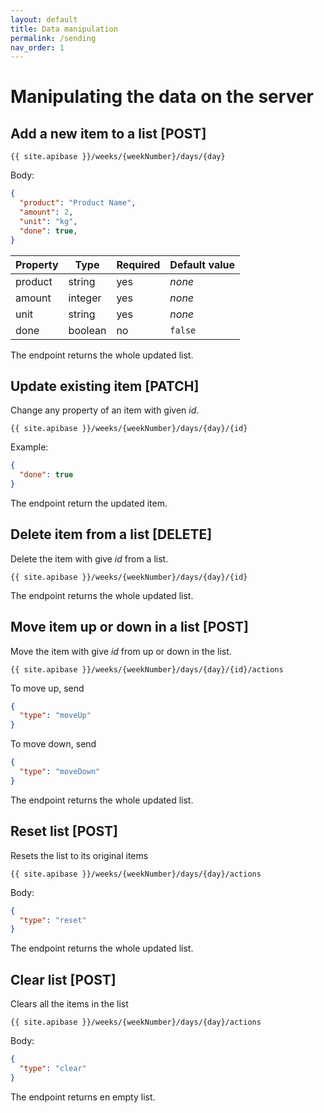 ```yaml
---
layout: default
title: Data manipulation
permalink: /sending
nav_order: 1
---
```


# Manipulating the data on the server

## Add a new item to a list [POST]

```
{{ site.apibase }}/weeks/{weekNumber}/days/{day}
```

Body:

```json
{
  "product": "Product Name",
  "amount": 2,
  "unit": "kg",
  "done": true,
}
```

| Property | Type    | Required | Default value |
| -------- | ------- | -------- | ------------- |
| product  | string  | yes      | _none_        |
| amount   | integer | yes      | _none_        |
| unit     | string  | yes      | _none_        |
| done     | boolean | no       | `false`       |

The endpoint returns the whole updated list.

## Update existing item [PATCH]

Change any property of an item with given *id*.

```
{{ site.apibase }}/weeks/{weekNumber}/days/{day}/{id}
```

Example:

```json
{
  "done": true
}
```

The endpoint return the updated item.

## Delete item from a list [DELETE]

Delete the item with give *id* from a list.

```
{{ site.apibase }}/weeks/{weekNumber}/days/{day}/{id}
```

The endpoint returns the whole updated list.

## Move item up or down in a list [POST]

Move the item with give *id* from up or down in the list.

```
{{ site.apibase }}/weeks/{weekNumber}/days/{day}/{id}/actions
```

To move up, send

```json
{
  "type": "moveUp"
}
```

To move down, send

```json
{
  "type": "moveDown"
}
```

The endpoint returns the whole updated list.

## Reset list [POST]

Resets the list to its original items

```
{{ site.apibase }}/weeks/{weekNumber}/days/{day}/actions
```

Body:

```json
{
  "type": "reset"
}
```

The endpoint returns the whole updated list.

## Clear list [POST]

Clears all the items in the list

```
{{ site.apibase }}/weeks/{weekNumber}/days/{day}/actions
```

Body:

```json
{
  "type": "clear"
}
```

The endpoint returns en empty list.

